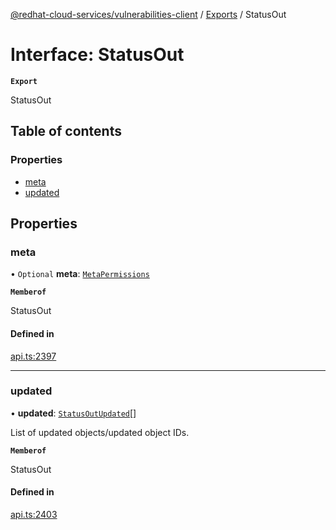 [@redhat-cloud-services/vulnerabilities-client](../README.md) / [Exports](../modules.md) / StatusOut

# Interface: StatusOut

**`Export`**

StatusOut

## Table of contents

### Properties

- [meta](StatusOut.md#meta)
- [updated](StatusOut.md#updated)

## Properties

### meta

• `Optional` **meta**: [`MetaPermissions`](MetaPermissions.md)

**`Memberof`**

StatusOut

#### Defined in

[api.ts:2397](https://github.com/RedHatInsights/javascript-clients/blob/main/packages/vulnerabilities/git-api/api.ts#L2397)

___

### updated

• **updated**: [`StatusOutUpdated`](StatusOutUpdated.md)[]

List of updated objects/updated object IDs.

**`Memberof`**

StatusOut

#### Defined in

[api.ts:2403](https://github.com/RedHatInsights/javascript-clients/blob/main/packages/vulnerabilities/git-api/api.ts#L2403)

